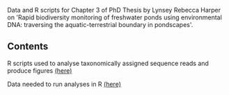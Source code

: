 Data and R scripts for Chapter 3 of PhD Thesis by Lynsey Rebecca Harper on 'Rapid biodiversity monitoring of freshwater ponds using environmental DNA: traversing the aquatic-terrestrial boundary in pondscapes'.


## Contents

R scripts used to analyse taxonomically assigned sequence reads and produce figures [(here)](https://github.com/lrharper1/LRHarper_PhDThesis_Chapter3/tree/master/R%20scripts)

Data needed to run analyses in R [(here)](https://github.com/lrharper1/LRHarper_PhDThesis_Chapter3/tree/master/Data)
